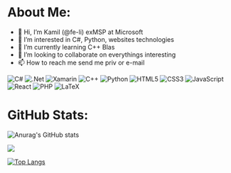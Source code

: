 # About Me:
- 👋 Hi, I’m Kamil (@fe-li) exMSP at Microsoft
- 👀 I’m interested in C#, Python, websites technologies
- 🌱 I’m currently learning C++ Blas
- 💞️ I’m looking to collaborate on everythings interesting
- 📫 How to reach me send me priv or e-mail

![C#](https://img.shields.io/badge/c%23-%23239120.svg?style=for-the-badge&logo=c-sharp&logoColor=white)
![.Net](https://img.shields.io/badge/.NET-5C2D91?style=for-the-badge&logo=.net&logoColor=white)
![Xamarin](https://img.shields.io/badge/Xamarin-3199DC?style=for-the-badge&logo=xamarin&logoColor=white)
![C++](https://img.shields.io/badge/c++-%2300599C.svg?style=for-the-badge&logo=c%2B%2B&logoColor=white)
![Python](https://img.shields.io/badge/python-3670A0?style=for-the-badge&logo=python&logoColor=ffdd54)
![HTML5](https://img.shields.io/badge/html5-%23E34F26.svg?style=for-the-badge&logo=html5&logoColor=white)
![CSS3](https://img.shields.io/badge/css3-%231572B6.svg?style=for-the-badge&logo=css3&logoColor=white)
![JavaScript](https://img.shields.io/badge/javascript-%23323330.svg?style=for-the-badge&logo=javascript&logoColor=%23F7DF1E)
![React](https://img.shields.io/badge/react-%2320232a.svg?style=for-the-badge&logo=react&logoColor=%2361DAFB)
![PHP](https://img.shields.io/badge/php-%23777BB4.svg?style=for-the-badge&logo=php&logoColor=white)
![LaTeX](https://img.shields.io/badge/latex-%23008080.svg?style=for-the-badge&logo=latex&logoColor=white)


# GitHub Stats:

![Anurag's GitHub stats](https://github-readme-stats.vercel.app/api?username=fe-li&show_icons=true&theme=radical)

![](https://github-readme-streak-stats.herokuapp.com/?user=fe-li&theme=dark&hide_border=false)<br/>

[![Top Langs](https://github-readme-stats.vercel.app/api/top-langs/?username=fe-li&theme=dark&layout=compact&langs_count=10)](https://github.com/fe-li/github-readme-stats)


<!---
fe-li/fe-li is a ✨ special ✨ repository because its `README.md` (this file) appears on your GitHub profile.
You can click the Preview link to take a look at your changes.
--->
